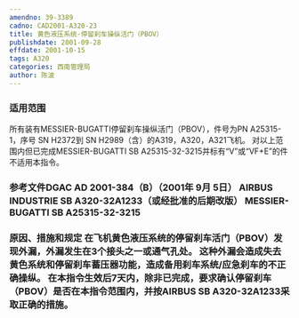 ```yaml
---
amendno: 39-3389  
cadno: CAD2001-A320-23  
title: 黄色液压系统-停留刹车操纵活门（PBOV）  
publishdate: 2001-09-28  
effdate: 2001-10-15  
tags: A320  
categories: 西南管理局  
author: 陈波  
---
```

  
### 适用范围  
所有装有MESSIER-BUGATTI停留刹车操纵活门（PBOV），件号为PN A25315-1，序号 SN H2372到 SN H2989（含）的A319，A320，A321飞机。
对以上范围内但已完成MESSIER-BUGATTI SB A25315-32-3215并标有“V”或“VF+E”的件不适用本指令。  
  
<!--more-->  
### 参考文件DGAC AD 2001-384（B）（2001年 9月 5日） AIRBUS INDUSTRIE SB A320-32A1233（或经批准的后期改版）    MESSIER-BUGATTI SB A25315-32-3215  
  
### 原因、措施和规定 在飞机黄色液压系统的停留刹车活门（PBOV）发现外漏，外漏发生在3个接头之一或通气孔处。     这种外漏会造成失去黄色系统和停留刹车蓄压器功能，造成备用刹车系统/应急刹车的不正确操纵。     在本指令生效后7天内，除非已完成，要求确认停留刹车（PBOV）是否在本指令范围内，并按AIRBUS SB A320-32A1233采取正确的措施。  
  
